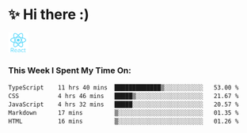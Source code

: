 <h1 align="left">✨ Hi there :)</h1>

  <a href="https://reactjs.org/" target="_blank" rel="noreferrer">   
    <img src="https://raw.githubusercontent.com/devicons/devicon/master/icons/react/react-original-wordmark.svg" alt="react" width="40"     
    height="40"/></a>
 
<h3 align="left">This Week I Spent My Time On:</h3>
<!--START_SECTION:waka-->

```txt
TypeScript    11 hrs 40 mins  █████████████▒░░░░░░░░░░░   53.00 %
CSS           4 hrs 46 mins   █████▒░░░░░░░░░░░░░░░░░░░   21.67 %
JavaScript    4 hrs 32 mins   █████░░░░░░░░░░░░░░░░░░░░   20.57 %
Markdown      17 mins         ▒░░░░░░░░░░░░░░░░░░░░░░░░   01.35 %
HTML          16 mins         ▒░░░░░░░░░░░░░░░░░░░░░░░░   01.26 %
```

<!--END_SECTION:waka-->

